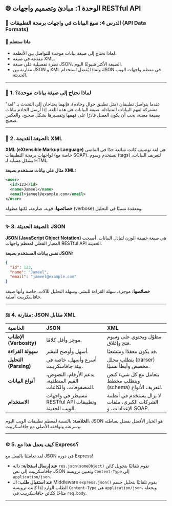 ## 🌐 الوحدة 1: مبادئ وتصميم واجهات RESTful API

### 📘 الدرس 4: صيغ البيانات في واجهات برمجة التطبيقات (API Data Formats)

#### 🧠 **ماذا ستتعلم**
* لماذا نحتاج إلى صيغة بيانات موحدة للتواصل بين الأنظمة.
* مقدمة في صيغة XML.
* نظرة تفصيلية على صيغة JSON، الصيغة الأكثر شيوعًا اليوم.
* مقارنة بين JSON و XML ولماذا يُفضل استخدام JSON في معظم واجهات الويب الحديثة.

---
### 🤔 1. لماذا نحتاج إلى صيغة بيانات موحدة؟
عندما يتواصل تطبيقان (مثل تطبيق جوال وخادم)، فإنهما يحتاجان إلى التحدث بـ "لغة" مشتركة لفهم البيانات المتبادلة. صيغة البيانات هي هذه اللغة. إذا أرسل الخادم بيانات بصيغة معينة، يجب أن يكون العميل قادرًا على فهمها وتفسيرها بشكل صحيح، والعكس صحيح.

---
### 📜 2. الصيغة القديمة: XML
**XML (eXtensible Markup Language)** هي لغة توصيف كانت شائعة جدًا في الماضي لواجهات برمجة التطبيقات (خاصة مع SOAP). تستخدم وسوم (tags) لتعريف البيانات، بشكل مشابه لـ HTML.

**مثال على بيانات مستخدم بصيغة XML:**
```xml
<user>
  <id>123</id>
  <name>Jameel</name>
  <email>jameel@example.com</email>
</user>
```
**خصائصها:** قوية، صارمة، لكنها مطولة (verbose) ومعقدة نسبيًا في التحليل.

---
### ✨ 3. الصيغة الحديثة: JSON
**JSON (JavaScript Object Notation)** هي صيغة خفيفة الوزن لتبادل البيانات. أصبحت المعيار الفعلي لمعظم واجهات RESTful API الحديثة.

**نفس بيانات المستخدم بصيغة JSON:**
```json
{
  "id": 123,
  "name": "Jameel",
  "email": "jameel@example.com"
}
```
**خصائصها:** موجزة، سهلة القراءة للبشر، وسهلة التحليل للآلات، خاصة وأنها صيغة جافاسكريبت أصلية.

---
### ⚖️ 4. مقارنة: JSON مقابل XML

| الخاصية | JSON | XML |
| :--- | :--- | :--- |
| **الإطناب (Verbosity)** | موجز وأقل كلامًا. | مطوّل ويحتوي على وسوم فتح وإغلاق. |
| **سهولة القراءة** | أسهل وأوضح للبشر. | قد يكون معقدًا ومتشعبًا. |
| **التحليل (Parsing)** | أسرع وأسهل، خاصة في بيئة جافاسكريبت. | يتطلب محلل (parser) مخصص وأبطأ نسبيًا. |
| **أنواع البيانات** | يدعم الأرقام، النصوص، القيم المنطقية، المصفوفات، والكائنات. | يتعامل مع كل شيء كنص ويتطلب مخطط (schema) لتعريف الأنواع. |
| **الاستخدام** | مسيطر في واجهات RESTful API وتطبيقات الويب الحديثة. | لا يزال يستخدم في أنظمة الشركات الكبرى، ملفات الإعدادات، و SOAP. |

**الخلاصة:** بالنسبة لمعظم تطبيقات الويب اليوم، JSON هو الخيار الأفضل بفضل بساطته وسرعته وتوافقه الأصلي مع جافاسكريبت.

---
### ⚙️ 5. كيف يعمل هذا مع Express؟
لقد تعاملنا بالفعل مع JSON في دورة Express!
* **عند إرسال استجابة:** دالة `res.json(someObject)` تقوم تلقائيًا بتحويل كائن جافاسكريبت إلى نص JSON وتعيين ترويسة `Content-Type` إلى `application/json`.
* **عند استقبال طلب:** الـ Middleware `express.json()` يقوم تلقائيًا بتحليل جسم الطلب الوارد إذا كانت ترويسة `Content-Type` هي `application/json`، ويجعله متاحًا ككائن جافاسكريبت في `req.body`.

---